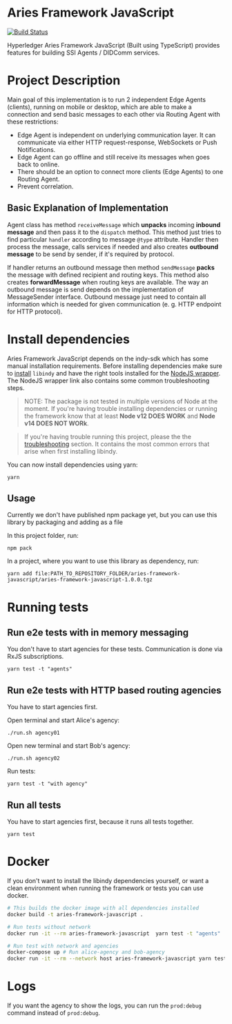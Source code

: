 # Aries Framework JavaScript

[![Build Status](https://dev.azure.com/Hyperledger/Aries/_apis/build/status/hyperledger.aries-framework-javascript?branchName=master)](https://dev.azure.com/Hyperledger/Aries/_build/latest?definitionId=73&branchName=master)

Hyperledger Aries Framework JavaScript (Built using TypeScript) provides features for building SSI Agents / DIDComm services.

# Project Description

Main goal of this implementation is to run 2 independent Edge Agents (clients), running on mobile or desktop, which are able to make a connection and send basic messages to each other via Routing Agent with these restrictions:

- Edge Agent is independent on underlying communication layer. It can communicate via either HTTP request-response, WebSockets or Push Notifications.
- Edge Agent can go offline and still receive its messages when goes back to online.
- There should be an option to connect more clients (Edge Agents) to one Routing Agent.
- Prevent correlation.

## Basic Explanation of Implementation

Agent class has method `receiveMessage` which **unpacks** incoming **inbound message** and then pass it to the `dispatch` method. This method just tries to find particular `handler` according to message `@type` attribute. Handler then process the message, calls services if needed and also creates **outbound message** to be send by sender, if it's required by protocol.

If handler returns an outbound message then method `sendMessage` **packs** the message with defined recipient and routing keys. This method also creates **forwardMessage** when routing keys are available. The way an outbound message is send depends on the implementation of MessageSender interface. Outbound message just need to contain all information which is needed for given communication (e. g. HTTP endpoint for HTTP protocol).

# Install dependencies

Aries Framework JavaScript depends on the indy-sdk which has some manual installation requirements. Before installing dependencies make sure to [install](https://github.com/hyperledger/indy-sdk/#installing-the-sdk) `libindy` and have the right tools installed for the [NodeJS wrapper](https://github.com/hyperledger/indy-sdk/tree/master/wrappers/nodejs#installing). The NodeJS wrapper link also contains some common troubleshooting steps.

> NOTE: The package is not tested in multiple versions of Node at the moment. If you're having trouble installing dependencies or running the framework know that at least **Node v12 DOES WORK** and **Node v14 DOES NOT WORk**.

> If you're having trouble running this project, please the the [troubleshooting](./TROUBLESHOOTING.md) section. It contains the most common errors that arise when first installing libindy.

You can now install dependencies using yarn:

```
yarn
```

## Usage

Currently we don't have published npm package yet, but you can use this library by packaging and adding as a file

In this project folder, run:

```
npm pack
```

In a project, where you want to use this library as dependency, run:

```
yarn add file:PATH_TO_REPOSITORY_FOLDER/aries-framework-javascript/aries-framework-javascript-1.0.0.tgz
```

# Running tests

## Run e2e tests with in memory messaging

You don't have to start agencies for these tests. Communication is done via RxJS subscriptions.

```
yarn test -t "agents"
```

## Run e2e tests with HTTP based routing agencies

You have to start agencies first.

Open terminal and start Alice's agency:

```
./run.sh agency01
```

Open new terminal and start Bob's agency:

```
./run.sh agency02
```

Run tests:

```
yarn test -t "with agency"
```

## Run all tests

You have to start agencies first, because it runs all tests together.

```
yarn test
```

# Docker

If you don't want to install the libindy dependencies yourself, or want a clean environment when running the framework or tests you can use docker.

```sh
# This builds the docker image with all dependencies installed
docker build -t aries-framework-javascript .

# Run tests without network
docker run -it --rm aries-framework-javascript  yarn test -t "agents"

# Run test with network and agencies
docker-compose up # Run alice-agency and bob-agency
docker run -it --rm --network host aries-framework-javascript yarn test
```

# Logs

If you want the agency to show the logs, you can run the `prod:debug` command instead of `prod:debug`.
